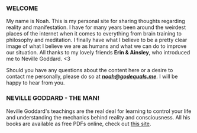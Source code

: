 ### WELCOME

My name is Noah.  This is my personal site for sharing thoughts regarding reality and manifestation.  I have for many years been around the weirdest places of the internet when it comes to everything from brain training to philosophy and meditation.  I finally have what I believe to be a pretty clear image of what I believe we are as humans and what we can do to improve our situation.  All thanks to my lovely friends **Erin & Ainsley**, who introduced me to Neville Goddard. <3

Should you have any questions about the content here or a desire to contact me personally, please do so at ***noah@godequals.me***.  I will be happy to hear from you.


### NEVILLE GODDARD - THE MAN!
Neville Goddard's teachings are the real deal for learning to control your life and understanding the mechanics behind reality and consciousness.  All his books are available as free PDFs online, check out [this site](https://imaginationandfaith.com/neville-goddard-free-pdf-epub-books/).

